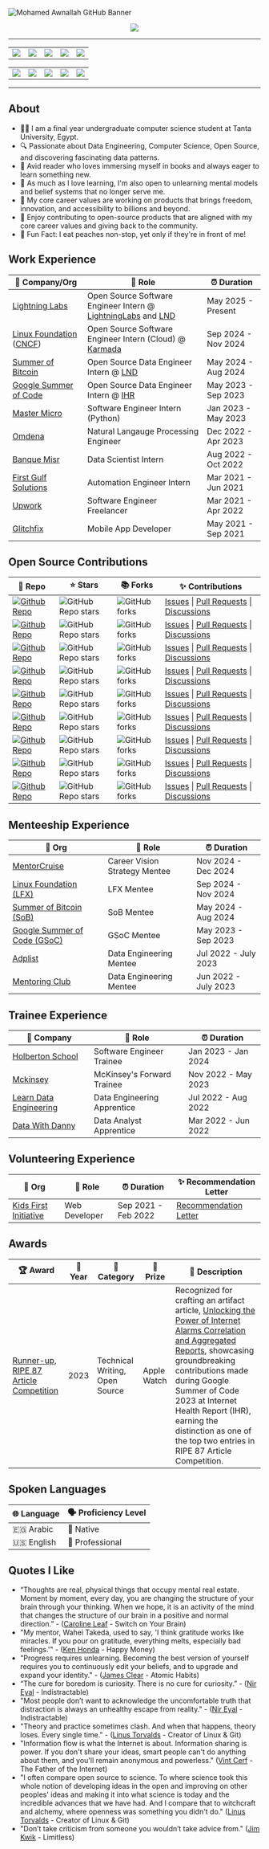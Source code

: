 <!-- ----------- HEAD SECTION ------------ -->

![Mohamed Awnallah GitHub Banner](https://github.com/user-attachments/assets/aad9ffc2-03a7-4801-b5d7-c9eb7edd4b7b)

<p align="center">
  <img src="https://readme-typing-svg.herokuapp.com?color=0d8eceF&size=30&center=true&vCenter=true&width=550&height=70&lines=Hi+There+👋,+It's+Mohamed;+An+Open+Source+Contributor+🌟;A+Data+Engineer+💻;An+Avid+Reader+📖;">
</p>

<div align="center">

---

<table align="center" border="0">
<tr border="0">
<td align="center"><a href="#work-experience"><img src="https://img.shields.io/badge/Work-Experience-blue?style=for-the-badge"/></a></td>
<td align="center"><a href="#open-source-contributions"><img src="https://img.shields.io/badge/Open%20Source-Contributions-green?style=for-the-badge"/></a></td>
<td align="center"><a href="#"><img src="https://img.shields.io/badge/Writing-gray?style=for-the-badge"/></a></td>
<td align="center"><a href="#menteeship-experience"><img src="https://img.shields.io/badge/Menteeship-purple?style=for-the-badge"/></a></td>
<td align="center"><a href="#trainee-experience"><img src="https://img.shields.io/badge/Trainee-orange?style=for-the-badge"/></a></td>
</tr>
</table>

<table align="center" border="0">
<tr border="0">
<td align="center"><a href="#volunteering-experience"><img src="https://img.shields.io/badge/Volunteering-red?style=for-the-badge"/></a></td>
<td align="center"><a href="#awards"><img src="https://img.shields.io/badge/Awards-yellow?style=for-the-badge"/></a></td>
<td align="center"><a href="#spoken-languages"><img src="https://img.shields.io/badge/Spoken%20Languages-lightblue?style=for-the-badge"/></a></td>
<td align="center"><a href="#education"><img src="https://img.shields.io/badge/Education-lightgreen?style=for-the-badge"/></a></td>
<td align="center"><a href="#quotes-i-like"><img src="https://img.shields.io/badge/Quotes%20I%20Like-pink?style=for-the-badge"/></a></td>
</tr>
</table>

---

</div>

## About

- 👨‍🎓 I am a final year undergraduate computer science student at Tanta University, Egypt.
- 🔍 Passionate about Data Engineering, Computer Science, Open Source, and discovering fascinating data patterns.
- 💖 Avid reader who loves immersing myself in books and always eager to learn something new.
- 💖 As much as I love learning, I'm also open to unlearning mental models and belief systems that no longer serve me.
- 🚀 My core career values are working on products that brings freedom, innovation, and accessibility to billions and beyond.
- 🙏 Enjoy contributing to open-source products that are aligned with my core career values and giving back to the community.
- 🍑 Fun Fact: I eat peaches non-stop, yet only if they're in front of me!

## Work Experience


| 🏢 Company/Org | 💼 Role | ⏰ Duration |
| --- | --- | --- |
| [Lightning Labs](https://lightning.engineering/) | Open Source Software Engineer Intern @ [LightningLabs](https://github.com/lightninglabs) and [LND](https://github.com/lightningnetwork/lnd)  | May 2025 - Present |
| [Linux Foundation](https://www.linuxfoundation.org/) ([CNCF](https://www.cncf.io/)) | Open Source Software Engineer Intern (Cloud) @ [Karmada](https://github.com/karmada-io/karmada/) | Sep 2024 - Nov 2024 |
| [Summer of Bitcoin](https://www.summerofbitcoin.org/) | Open Source Data Engineer Intern @ [LND](https://github.com/lightningnetwork/lnd) | May 2024 - Aug 2024 |
| [Google Summer of Code](https://summerofcode.withgoogle.com/) | Open Source Data Engineer Intern @ [IHR](https://github.com/internetHealthReport/) | May 2023 - Sep 2023 |
| [Master Micro](https://adt.master-micro.com/) | Software Engineer Intern (Python) | Jan 2023 - May 2023 |
| [Omdena](https://omdena.com/) | Natural Langauge Processing Engineer | Dec 2022 - Apr 2023 |
| [Banque Misr](https://www.banquemisr.com/) | Data Scientist Intern | Aug 2022 - Oct 2022 |
| [First Gulf Solutions](https://www.firstgulfsolutions.com/) | Automation Engineer Intern | Mar 2021 - Jun 2021 |
| [Upwork](https://www.upwork.com/) | Software Engineer Freelancer | Mar 2021 - Apr 2022 |
| [Glitchfix](https://glitchfix.net/) | Mobile App Developer | May 2021 - Sep 2021 |

## Open Source Contributions
| 🎁 Repo | ⭐ Stars | 📚 Forks | ✨ Contributions |
| --- | --- | --- | --- |
| [![Github Repo](https://img.shields.io/badge/prometheus-prometheus-blue?style=flat-square)](https://github.com/prometheus/prometheus) | ![GitHub Repo stars](https://img.shields.io/github/stars/prometheus/prometheus?style=flat-square) | ![GitHub forks](https://img.shields.io/github/forks/prometheus/prometheus?style=flat-square) | [Issues](https://github.com/prometheus/prometheus/issues?q=is%3Aissue%20(author%3Amohamedawnallah%20OR%20assignee%3Amohamedawnallah)) \| [Pull Requests](https://github.com/prometheus/prometheus/pulls?q=+is%3Apr+author%3Amohamedawnallah) \| [Discussions](https://github.com/prometheus/prometheus/discussions?discussions_q=+author%3Amohamedawnallah)
| [![Github Repo](https://img.shields.io/badge/ceph-rgw-blue?style=flat-square)](https://github.com/ceph/ceph) | ![GitHub Repo stars](https://img.shields.io/github/stars/ceph/ceph?style=flat-square) | ![GitHub forks](https://img.shields.io/github/forks/ceph/ceph?style=flat-square) | [Issues](https://github.com/ceph/ceph/issues?q=is%3Aissue%20(author%3Amohamedawnallah%20OR%20assignee%3Amohamedawnallah)) \| [Pull Requests](https://github.com/ceph/ceph/pulls?q=+is%3Apr+author%3Amohamedawnallah) \| [Discussions](https://github.com/ceph/ceph/discussions?discussions_q=+author%3Amohamedawnallah)
| [![Github Repo](https://img.shields.io/badge/apache-beam-blue?style=flat-square)](https://github.com/apache/beam) | ![GitHub Repo stars](https://img.shields.io/github/stars/apache/beam?style=flat-square) | ![GitHub forks](https://img.shields.io/github/forks/apache/beam?style=flat-square) | [Issues](https://github.com/apache/beam/issues?q=is%3Aissue%20(author%3Amohamedawnallah%20OR%20assignee%3Amohamedawnallah)) \| [Pull Requests](https://github.com/apache/beam/pulls?q=+is%3Apr+author%3Amohamedawnallah) \| [Discussions](https://github.com/apache/beam/discussions?discussions_q=+author%3Amohamedawnallah)
| [![Github Repo](https://img.shields.io/badge/lightningnetwork-lnd-blue?style=flat-square)](https://github.com/lightningnetwork/lnd) | ![GitHub Repo stars](https://img.shields.io/github/stars/lightningnetwork/lnd?style=flat-square) | ![GitHub forks](https://img.shields.io/github/forks/lightningnetwork/lnd?style=flat-square) | [Issues](https://github.com/lightningnetwork/lnd/issues?q=is%3Aissue%20(author%3Amohamedawnallah%20OR%20assignee%3Amohamedawnallah)) \| [Pull Requests](https://github.com/lightningnetwork/lnd/pulls?q=+is%3Apr+author%3Amohamedawnallah) \| [Discussions](https://github.com/lightningnetwork/lnd/discussions?discussions_q=+author%3Amohamedawnallah)
| [![Github Repo](https://img.shields.io/badge/btcsuite-btcd-blue?style=flat-square)](https://github.com/btcsuite/btcd) | ![GitHub Repo stars](https://img.shields.io/github/stars/btcsuite/btcd?style=flat-square) | ![GitHub forks](https://img.shields.io/github/forks/btcsuite/btcd?style=flat-square) | [Issues](https://github.com/btcsuite/btcd/issues?q=is%3Aissue%20(author%3Amohamedawnallah%20OR%20assignee%3Amohamedawnallah)) \| [Pull Requests](https://github.com/btcsuite/btcd/pulls?q=+is%3Apr+author%3Amohamedawnallah) \| [Discussions](https://github.com/btcsuite/btcd/discussions?discussions_q=+author%3Amohamedawnallah)
| [![Github Repo](https://img.shields.io/badge/karmada-karmada-blue?style=flat-square)](https://github.com/karmada-io/karmada) | ![GitHub Repo stars](https://img.shields.io/github/stars/karmada-io/karmada?style=flat-square) | ![GitHub forks](https://img.shields.io/github/forks/karmada-io/karmada?style=flat-square) | [Issues](https://github.com/karmada-io/karmada/issues?q=is%3Aissue%20(author%3Amohamedawnallah%20OR%20assignee%3Amohamedawnallah)) \| [Pull Requests](https://github.com/karmada-io/karmada/pulls?q=+is%3Apr+author%3Amohamedawnallah+) \| [Discussions](https://github.com/karmada-io/karmada/discussions?discussions_q=author%3Amohamedawnallah)
| [![Github Repo](https://img.shields.io/badge/ihr-website-blue?style=flat-square)](https://github.com/InternetHealthReport/ihr-website) | ![GitHub Repo stars](https://img.shields.io/github/stars/InternetHealthReport/ihr-website?style=flat-square) | ![GitHub forks](https://img.shields.io/github/forks/InternetHealthReport/ihr-website?style=flat-square) | [Issues](https://github.com/InternetHealthReport/ihr-website/issues?q=is%3Aissue%20(author%3Amohamedawnallah%20OR%20assignee%3Amohamedawnallah)) \| [Pull Requests](https://github.com/InternetHealthReport/ihr-website/pulls?q=+is%3Apr+author%3Amohamedawnallah+) \| [Discussions](https://github.com/orgs/InternetHealthReport/discussions?discussions_q=author%3Amohamedawnallah)
| [![Github Repo](https://img.shields.io/badge/ihr-internet_yellow_pages-blue?style=flat-square)](https://github.com/InternetHealthReport/internet-yellow-pages) | ![GitHub Repo stars](https://img.shields.io/github/stars/InternetHealthReport/internet-yellow-pages?style=flat-square) | ![GitHub forks](https://img.shields.io/github/forks/InternetHealthReport/internet-yellow-pages?style=flat-square) | [Issues](https://github.com/InternetHealthReport/internet-yellow-pages/issues?q=is%3Aissue%20(author%3Amohamedawnallah%20OR%20assignee%3Amohamedawnallah)) \| [Pull Requests](https://github.com/InternetHealthReport/internet-yellow-pages/pulls?q=+is%3Apr+author%3Amohamedawnallah+) \| [Discussions](https://github.com/orgs/InternetHealthReport/discussions?discussions_q=author%3Amohamedawnallah)
| [![Github Repo](https://img.shields.io/badge/lnd-Distributed_Mission_Control-blue?style=flat-square)](https://github.com/ziggie1984/Distributed-Mission-Control-for-LND) | ![GitHub Repo stars](https://img.shields.io/github/stars/ziggie1984/Distributed-Mission-Control-for-LND?style=flat-square) | ![GitHub forks](https://img.shields.io/github/forks/ziggie1984/Distributed-Mission-Control-for-LND?style=flat-square) | [Issues](https://github.com/ziggie1984/Distributed-Mission-Control-for-LND/issues?q=is%3Aissue%20(author%3Amohamedawnallah%20OR%20assignee%3Amohamedawnallah)) \| [Pull Requests](https://github.com/ziggie1984/Distributed-Mission-Control-for-LND/pulls?q=+is%3Apr+author%3Amohamedawnallah+) \| [Discussions](https://github.com/users/ziggie1984/projects/1)

## Menteeship Experience
| 🏢 Org | 💼 Role | ⏰ Duration |
| --- | --- | --- |
| [MentorCruise](https://mentorcruise.com/) | Career Vision Strategy Mentee | Nov 2024 - Dec 2024
| [Linux Foundation (LFX)](https://www.linuxfoundation.org/) | LFX Mentee | Sep 2024 - Nov 2024
| [Summer of Bitcoin (SoB)](https://www.summerofbitcoin.org/) | SoB Mentee | May 2024 - Aug 2024
| [Google Summer of Code (GSoC)](https://summerofcode.withgoogle.com/) | GSoC Mentee | May 2023 - Sep 2023
| [Adplist](https://adplist.org/members/mohamed-awnallah) | Data Engineering Mentee | Jul 2022 - July 2023
| [Mentoring Club](https://www.mentoring-club.com/) | Data Engineering Mentee | Jun 2022 - July 2023

## Trainee Experience
| 🏢 Company | 💼 Role | ⏰ Duration |
| --- | --- | --- |
| [Holberton School](https://www.holbertonschool.com/) | Software Engineer Trainee | Jan 2023 - Jan 2024 |
| [Mckinsey](https://www.mckinsey.com/forward/overview) | McKinsey's Forward Trainee | Nov 2022 - May 2023 |
| [Learn Data Engineering](https://learndataengineering.com/) | Data Engineering Apprentice | Jul 2022 - Aug 2022 |
| [Data With Danny](https://www.datawithdanny.com/) | Data Analyst Apprentice | Mar 2022 - Jun 2022

## Volunteering Experience
| 🏢 Org | 💼 Role | ⏰ Duration | ✨ Recommendation Letter |
| --- | --- | --- | --- |
| [Kids First Initiative](https://www.kidsfirstinitiative.org/) | Web Developer  | Sep 2021 - Feb 2022 | [Recommendation Letter](https://bit.ly/3GuiRLV)

## Awards
| 🏆 Award | 📅 Year | 🏅 Category | 🎁 Prize | 🌟 Description |
| --- | --- | --- | --- | --- |
| [Runner-up, RIPE 87 Article Competition](https://ripe87.ripe.net/) | 2023 | Technical Writing, Open Source | Apple Watch | Recognized for crafting an artifact article, [Unlocking the Power of Internet Alarms Correlation and Aggregated Reports](https://labs.ripe.net/author/mohamedawnallah/unlocking-the-power-of-internet-alarms-correlation-and-aggregated-reports/), showcasing groundbreaking contributions made during Google Summer of Code 2023 at Internet Health Report (IHR), earning the distinction as one of the top two entries in RIPE 87 Article Competition. |

## Spoken Languages
| 🌐 Language         | 🗣️ Proficiency Level     |
| ------------------- | ------------------------ |
| 🇪🇬 Arabic          | 🏅 Native                |
| 🇺🇸 English         | 💼 Professional          |


## Quotes I Like
- “Thoughts are real, physical things that occupy mental real estate. Moment by moment, every day, you are changing the structure of your brain through your thinking. When we hope, it is an activity of the mind that changes the structure of our brain in a positive and normal direction.”  - ([Caroline Leaf](https://drleaf.com/) - Switch on Your Brain)
- "My mentor, Wahei Takeda, used to say, 'I think gratitude works like miracles. If you pour on gratitude, everything melts, especially bad feelings.'" - ([Ken Honda](https://kenhonda.com/) - Happy Money)
- "Progress requires unlearning. Becoming the best version of yourself requires you to continuously edit your beliefs, and to upgrade and expand your identity." - ([James Clear](https://en.wikipedia.org/wiki/James_Clear) - Atomic Habits)
- “The cure for boredom is curiosity. There is no cure for curiosity.” - ([Nir Eyal](https://en.wikipedia.org/wiki/Nir_Eyal) - Indistractable)
- "Most people don’t want to acknowledge the uncomfortable truth that distraction is always an unhealthy escape from reality." - ([Nir Eyal](https://en.wikipedia.org/wiki/Nir_Eyal) - Indistractable)
- "Theory and practice sometimes clash. And when that happens, theory loses. Every single time." - ([Linus Torvalds](https://en.wikipedia.org/wiki/Linus_Torvalds) - Creator of Linux & Git)
- "Information flow is what the Internet is about. Information sharing is power. If you don't share your ideas, smart people can't do anything about them, and you'll remain anonymous and powerless." ([Vint Cerf](https://en.wikipedia.org/wiki/Vint_Cerf) - The Father of the Internet)
- "I often compare open source to science. To where science took this whole notion of developing ideas in the open and improving on other peoples' ideas and making it into what science is today and the incredible advances that we have had. And I compare that to witchcraft and alchemy, where openness was something you didn't do." ([Linus Torvalds](https://en.wikipedia.org/wiki/Linus_Torvalds) - Creator of Linux & Git)
- "Don’t take criticism from someone you wouldn’t take advice from." ([Jim Kwik](https://en.wikipedia.org/wiki/Jim_Kwik) - Limitless)
